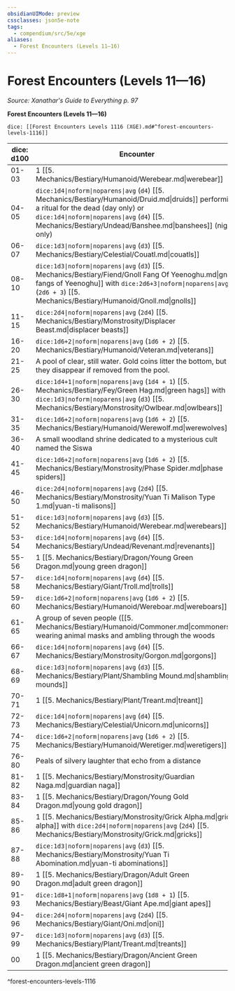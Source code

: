 ```yaml
---
obsidianUIMode: preview
cssclasses: json5e-note
tags:
  - compendium/src/5e/xge
aliases:
  - Forest Encounters (Levels 11—16)
---
```

# Forest Encounters (Levels 11—16)
*Source: Xanathar's Guide to Everything p. 97* 

**Forest Encounters (Levels 11—16)**

`dice: [[Forest Encounters Levels 1116 (XGE).md#^forest-encounters-levels-1116]]`

| dice: d100 | Encounter |
|------------|-----------|
| 01-03 | 1 [[5. Mechanics/Bestiary/Humanoid/Werebear.md\|werebear]] |
| 04-05 | `dice:1d4\|noform\|noparens\|avg` (`d4`) [[5. Mechanics/Bestiary/Humanoid/Druid.md\|druids]] performing a ritual for the dead (day only) or `dice:1d4\|noform\|noparens\|avg` (`d4`) [[5. Mechanics/Bestiary/Undead/Banshee.md\|banshees]] (night only) |
| 06-07 | `dice:1d3\|noform\|noparens\|avg` (`d3`) [[5. Mechanics/Bestiary/Celestial/Couatl.md\|couatls]] |
| 08-10 | `dice:1d3\|noform\|noparens\|avg` (`d3`) [[5. Mechanics/Bestiary/Fiend/Gnoll Fang Of Yeenoghu.md\|gnoll fangs of Yeenoghu]] with `dice:2d6+3\|noform\|noparens\|avg` (`2d6 + 3`) [[5. Mechanics/Bestiary/Humanoid/Gnoll.md\|gnolls]] |
| 11-15 | `dice:2d4\|noform\|noparens\|avg` (`2d4`) [[5. Mechanics/Bestiary/Monstrosity/Displacer Beast.md\|displacer beasts]] |
| 16-20 | `dice:1d6+2\|noform\|noparens\|avg` (`1d6 + 2`) [[5. Mechanics/Bestiary/Humanoid/Veteran.md\|veterans]] |
| 21-25 | A pool of clear, still water. Gold coins litter the bottom, but they disappear if removed from the pool. |
| 26-30 | `dice:1d4+1\|noform\|noparens\|avg` (`1d4 + 1`) [[5. Mechanics/Bestiary/Fey/Green Hag.md\|green hags]] with `dice:1d3\|noform\|noparens\|avg` (`d3`) [[5. Mechanics/Bestiary/Monstrosity/Owlbear.md\|owlbears]] |
| 31-35 | `dice:1d6+2\|noform\|noparens\|avg` (`1d6 + 2`) [[5. Mechanics/Bestiary/Humanoid/Werewolf.md\|werewolves]] |
| 36-40 | A small woodland shrine dedicated to a mysterious cult named the Siswa |
| 41-45 | `dice:1d6+2\|noform\|noparens\|avg` (`1d6 + 2`) [[5. Mechanics/Bestiary/Monstrosity/Phase Spider.md\|phase spiders]] |
| 46-50 | `dice:2d4\|noform\|noparens\|avg` (`2d4`) [[5. Mechanics/Bestiary/Monstrosity/Yuan Ti Malison Type 1.md\|yuan-ti malisons]] |
| 51-52 | `dice:1d3\|noform\|noparens\|avg` (`d3`) [[5. Mechanics/Bestiary/Humanoid/Werebear.md\|werebears]] |
| 53-54 | `dice:1d4\|noform\|noparens\|avg` (`d4`) [[5. Mechanics/Bestiary/Undead/Revenant.md\|revenants]] |
| 55-56 | 1 [[5. Mechanics/Bestiary/Dragon/Young Green Dragon.md\|young green dragon]] |
| 57-58 | `dice:1d4\|noform\|noparens\|avg` (`d4`) [[5. Mechanics/Bestiary/Giant/Troll.md\|trolls]] |
| 59-60 | `dice:1d6+2\|noform\|noparens\|avg` (`1d6 + 2`) [[5. Mechanics/Bestiary/Humanoid/Wereboar.md\|wereboars]] |
| 61-65 | A group of seven people ([[5. Mechanics/Bestiary/Humanoid/Commoner.md\|commoners]]) wearing animal masks and ambling through the woods |
| 66-67 | `dice:1d4\|noform\|noparens\|avg` (`d4`) [[5. Mechanics/Bestiary/Monstrosity/Gorgon.md\|gorgons]] |
| 68-69 | `dice:1d3\|noform\|noparens\|avg` (`d3`) [[5. Mechanics/Bestiary/Plant/Shambling Mound.md\|shambling mounds]] |
| 70-71 | 1 [[5. Mechanics/Bestiary/Plant/Treant.md\|treant]] |
| 72-73 | `dice:1d4\|noform\|noparens\|avg` (`d4`) [[5. Mechanics/Bestiary/Celestial/Unicorn.md\|unicorns]] |
| 74-75 | `dice:1d6+2\|noform\|noparens\|avg` (`1d6 + 2`) [[5. Mechanics/Bestiary/Humanoid/Weretiger.md\|weretigers]] |
| 76-80 | Peals of silvery laughter that echo from a distance |
| 81-82 | 1 [[5. Mechanics/Bestiary/Monstrosity/Guardian Naga.md\|guardian naga]] |
| 83-84 | 1 [[5. Mechanics/Bestiary/Dragon/Young Gold Dragon.md\|young gold dragon]] |
| 85-86 | 1 [[5. Mechanics/Bestiary/Monstrosity/Grick Alpha.md\|grick alpha]] with `dice:2d4\|noform\|noparens\|avg` (`2d4`) [[5. Mechanics/Bestiary/Monstrosity/Grick.md\|gricks]] |
| 87-88 | `dice:1d3\|noform\|noparens\|avg` (`d3`) [[5. Mechanics/Bestiary/Monstrosity/Yuan Ti Abomination.md\|yuan-ti abominations]] |
| 89-90 | 1 [[5. Mechanics/Bestiary/Dragon/Adult Green Dragon.md\|adult green dragon]] |
| 91-93 | `dice:1d8+1\|noform\|noparens\|avg` (`1d8 + 1`) [[5. Mechanics/Bestiary/Beast/Giant Ape.md\|giant apes]] |
| 94-96 | `dice:2d4\|noform\|noparens\|avg` (`2d4`) [[5. Mechanics/Bestiary/Giant/Oni.md\|oni]] |
| 97-99 | `dice:1d3\|noform\|noparens\|avg` (`d3`) [[5. Mechanics/Bestiary/Plant/Treant.md\|treants]] |
| 00 | 1 [[5. Mechanics/Bestiary/Dragon/Ancient Green Dragon.md\|ancient green dragon]] |
^forest-encounters-levels-1116
